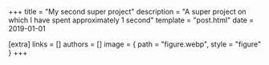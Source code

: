 +++
title = "My second super project"
description = "A super project on which I have spent approximately 1 second"
template = "post.html"
date = 2019-01-01

[extra]
links = []
authors = []
image = { path = "figure.webp", style = "figure" }
+++
